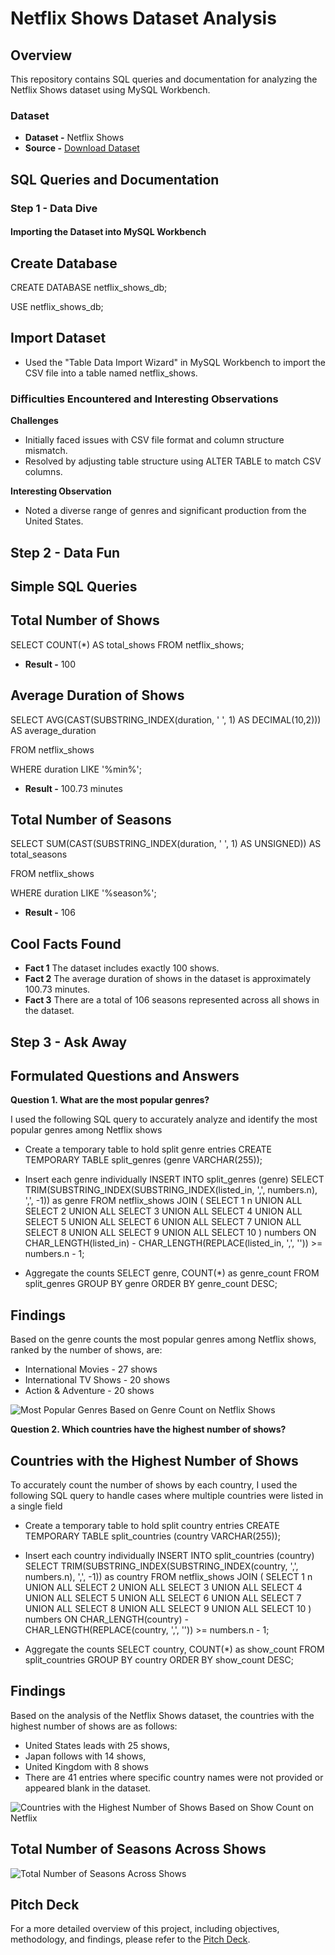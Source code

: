 # Netflix Shows Dataset Analysis

## Overview

This repository contains SQL queries and documentation for analyzing the Netflix Shows dataset using MySQL Workbench.

### Dataset

- **Dataset -** Netflix Shows
- **Source -** [Download Dataset](https://drive.google.com/file/d/1Cth8F5M7smd4uqE7QNX6vHBSOdK_eank/view)

## SQL Queries and Documentation

### Step 1 - Data Dive

#### Importing the Dataset into MySQL Workbench

## Create Database

CREATE DATABASE netflix_shows_db;

USE netflix_shows_db;

## Import Dataset

- Used the "Table Data Import Wizard" in MySQL Workbench to import the CSV file into a table named netflix_shows.

### Difficulties Encountered and Interesting Observations

**Challenges**
- Initially faced issues with CSV file format and column structure mismatch.
- Resolved by adjusting table structure using ALTER TABLE to match CSV columns.

**Interesting Observation**
- Noted a diverse range of genres and significant production from the United States.

## Step 2 - Data Fun

## Simple SQL Queries

## Total Number of Shows

SELECT COUNT(*) AS total_shows FROM netflix_shows;

- **Result -** 100

## Average Duration of Shows

SELECT AVG(CAST(SUBSTRING_INDEX(duration, ' ', 1) AS DECIMAL(10,2))) AS average_duration

FROM netflix_shows

WHERE duration LIKE '%min%';

- **Result -** 100.73 minutes

## Total Number of Seasons

SELECT SUM(CAST(SUBSTRING_INDEX(duration, ' ', 1) AS UNSIGNED)) AS total_seasons

FROM netflix_shows

WHERE duration LIKE '%season%';

- **Result -** 106

## Cool Facts Found

- **Fact 1** The dataset includes exactly 100 shows.
- **Fact 2** The average duration of shows in the dataset is approximately 100.73 minutes.
- **Fact 3** There are a total of 106 seasons represented across all shows in the dataset.

## Step 3 - Ask Away

## Formulated Questions and Answers

**Question 1. What are the most popular genres?**

I used the following SQL query to accurately analyze and identify the most popular genres among Netflix shows

 - Create a temporary table to hold split genre entries
CREATE TEMPORARY TABLE split_genres (genre VARCHAR(255));

- Insert each genre individually
INSERT INTO split_genres (genre)
SELECT TRIM(SUBSTRING_INDEX(SUBSTRING_INDEX(listed_in, ',', numbers.n), ',', -1)) as genre
FROM netflix_shows
JOIN (
    SELECT 1 n UNION ALL SELECT 2 UNION ALL SELECT 3 UNION ALL SELECT 4
    UNION ALL SELECT 5 UNION ALL SELECT 6 UNION ALL SELECT 7 UNION ALL SELECT 8
    UNION ALL SELECT 9 UNION ALL SELECT 10
) numbers ON CHAR_LENGTH(listed_in) - CHAR_LENGTH(REPLACE(listed_in, ',', '')) >= numbers.n - 1;

-  Aggregate the counts
SELECT genre, COUNT(*) as genre_count
FROM split_genres
GROUP BY genre
ORDER BY genre_count DESC;

## Findings
Based on the genre counts the most popular genres among Netflix shows, ranked by the number of shows, are:
 - International Movies - 27 shows
 - International TV Shows - 20 shows
 - Action & Adventure - 20 shows

![Most Popular Genres Based on Genre Count on Netflix Shows](images/genre_count_chart.jpg)

**Question 2. Which countries have the highest number of shows?**

## Countries with the Highest Number of Shows

To accurately count the number of shows by each country, I used the following SQL query to handle cases where multiple countries were listed in a single field

- Create a temporary table to hold split country entries
CREATE TEMPORARY TABLE split_countries (country VARCHAR(255));

- Insert each country individually
INSERT INTO split_countries (country)
SELECT TRIM(SUBSTRING_INDEX(SUBSTRING_INDEX(country, ',', numbers.n), ',', -1)) as country
FROM netflix_shows
JOIN (
    SELECT 1 n UNION ALL SELECT 2 UNION ALL SELECT 3 UNION ALL SELECT 4
    UNION ALL SELECT 5 UNION ALL SELECT 6 UNION ALL SELECT 7 UNION ALL SELECT 8
    UNION ALL SELECT 9 UNION ALL SELECT 10
) numbers ON CHAR_LENGTH(country) - CHAR_LENGTH(REPLACE(country, ',', '')) >= numbers.n - 1;

- Aggregate the counts
SELECT country, COUNT(*) as show_count
FROM split_countries
GROUP BY country
ORDER BY show_count DESC;

## Findings
Based on the analysis of the Netflix Shows dataset, the countries with the highest number of shows are as follows: 
 - United States leads with 25 shows, 
 - Japan follows with 14 shows, 
 - United Kingdom with 8 shows
- There are 41 entries where specific country names were not provided or appeared blank in the dataset.

![Countries with the Highest Number of Shows Based on Show Count on Netflix](images/country_show_count_chart.jpg)

## Total Number of Seasons Across Shows

![Total Number of Seasons Across Shows](images/total_seasons_chart.jpg)

## Pitch Deck
For a more detailed overview of this project, including objectives, methodology, and findings, please refer to the [Pitch Deck](https://www.canva.com/design/DAGIkk3WYmo/KW8FlTQpR1qmA12nNHdsHg/edit?utm_content=DAGIkk3WYmo&utm_campaign=designshare&utm_medium=link2&utm_source=sharebutton).
